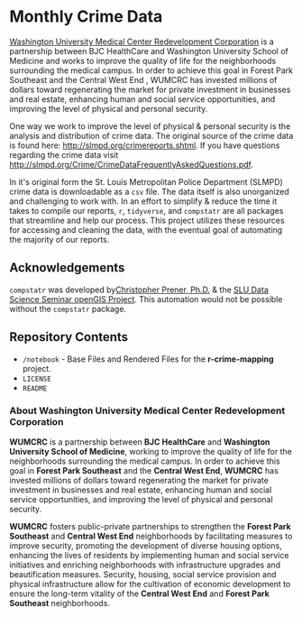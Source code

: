 # Monthly Crime Data

[Washington University Medical Center Redevelopment Corporation](http://wumcrc.com) is a partnership between BJC HealthCare and Washington University School of Medicine and works to improve the quality of life for the neighborhoods surrounding the medical campus. In order to achieve this goal in Forest Park Southeast and the Central West End , WUMCRC has invested millions of dollars toward regenerating the market for private investment in businesses and real estate, enhancing human and social service opportunities, and improving the level of physical and personal security.

One way we work to improve the level of physical & personal security is the analysis and distribution of crime data. The original source of the crime data is found here: <http://slmpd.org/crimereports.shtml>. If you have questions regarding the crime data visit <http://slmpd.org/Crime/CrimeDataFrequentlyAskedQuestions.pdf>.

In it's original form the St. Louis Metropolitan Police Department (SLMPD) crime data is downloadable as a `csv` file. The data itself is also unorganized and challenging to work with. In an effort to simplify & reduce the time it takes to compile our reports, `r`, `tidyverse`, and `compstatr` are all packages that streamline and help our process. This project utilizes these resources for accessing and cleaning the data, with the eventual goal of automating the majority of our reports.

## Acknowledgements

`compstatr` was developed by[Christopher Prener, Ph.D.](https://chris-prener.github.io/) & the [SLU Data Science Seminar openGIS Project](https://github.com/slu-openGIS). This automation would not be possible without the `compstatr` package.

## Repository Contents

*   `/notebook` - Base Files and Rendered Files for the __r-crime-mapping__ project.
*   `LICENSE`
*   `README`

### About Washington University Medical Center Redevelopment Corporation

**WUMCRC** is a partnership between **BJC HealthCare** and **Washington University School of Medicine**, working to improve the quality of life for the neighborhoods surrounding the medical campus. In order to achieve this goal in **Forest Park Southeast** and the **Central West End**, **WUMCRC** has invested millions of dollars toward regenerating the market for private investment in businesses and real estate, enhancing human and social service opportunities, and improving the level of physical and personal security.

**WUMCRC** fosters public-private partnerships to strengthen the **Forest Park Southeast** and **Central West End** neighborhoods by facilitating measures to improve security, promoting the development of diverse housing options, enhancing the lives of residents by implementing human and social service initiatives and enriching neighborhoods with infrastructure upgrades and beautification measures. Security, housing, social service provision and physical infrastructure allow for the cultivation of economic development to ensure the long-term vitality of the **Central West End** and **Forest Park Southeast** neighborhoods.

